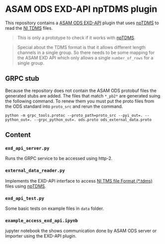 # ASAM ODS EXD-API npTDMS plugin

This repository contains a [ASAM ODS EXD-API](https://www.asam.net/standards/detail/ods/) plugin that uses [npTDMS](https://pypi.org/project/npTDMS/) to read the [NI TDMS](https://www.ni.com/en/support/documentation/supplemental/06/the-ni-tdms-file-format.html) files.

> This is only a prototype to check if it works with [npTDMS](https://pypi.org/project/npTDMS/).

> Special about the TDMS format is that it allows different length channels in a single group. So there needs to be some mapping for the ASAM EXD API which
> only allows a single `number_of_rows` for a single group.

## GRPC stub

Because the repository does not contain the ASAM ODS protobuf files the generated stubs are added.
The files that match `*_pb2*` are generated suing the following command. To renew them you must put the 
proto files from the ODS standard into `proto_src` and rerun the command.

```
python -m grpc_tools.protoc --proto_path=proto_src --pyi_out=. --python_out=. --grpc_python_out=. ods.proto ods_external_data.proto
```

## Content

### `exd_api_server.py`

Runs the GRPC service to be accessed using http-2.

### `external_data_reader.py`

Implements the EXD-API interface to access [NI TMS file Format (*.tdms)](https://www.ni.com/en/support/documentation/supplemental/06/the-ni-tdms-file-format.html) files using [npTDMS](https://pypi.org/project/npTDMS/).

### `exd_api_test.py`

Some basic tests on example files in `data` folder.

### `example_access_exd_api.ipynb`

jupyter notebook the shows communication done by ASAM ODS server or Importer using the EXD-API plugin.